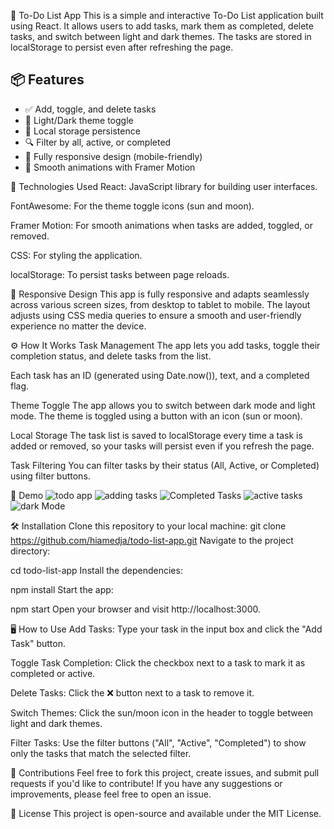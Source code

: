 📝 To-Do List App
This is a simple and interactive To-Do List application built using React. It allows users to add tasks, mark them as completed, delete tasks, and switch between light and dark themes. The tasks are stored in localStorage to persist even after refreshing the page.

## 📦 Features
- ✅ Add, toggle, and delete tasks
- 🎨 Light/Dark theme toggle
- 📂 Local storage persistence
- 🔍 Filter by all, active, or completed
- 📱 Fully responsive design (mobile-friendly)
- 💫 Smooth animations with Framer Motion


🚀 Technologies Used
React: JavaScript library for building user interfaces.

FontAwesome: For the theme toggle icons (sun and moon).

Framer Motion: For smooth animations when tasks are added, toggled, or removed.

CSS: For styling the application.

localStorage: To persist tasks between page reloads.

📱 Responsive Design
This app is fully responsive and adapts seamlessly across various screen sizes, from desktop to tablet to mobile.
The layout adjusts using CSS media queries to ensure a smooth and user-friendly experience no matter the device.

⚙️ How It Works
Task Management
The app lets you add tasks, toggle their completion status, and delete tasks from the list.

Each task has an ID (generated using Date.now()), text, and a completed flag.

Theme Toggle
The app allows you to switch between dark mode and light mode. The theme is toggled using a button with an icon (sun or moon).

Local Storage
The task list is saved to localStorage every time a task is added or removed, so your tasks will persist even if you refresh the page.

Task Filtering
You can filter tasks by their status (All, Active, or Completed) using filter buttons.

🎨 Demo
![todo app](https://github.com/user-attachments/assets/ff315195-a42e-45d8-a352-8a1dd8d72a55)
![adding tasks](https://github.com/user-attachments/assets/89042c06-328c-4dc9-8a92-97f939d8ac01)
![Completed Tasks](https://github.com/user-attachments/assets/6e5c7729-5ad4-4fe8-99d4-6c992e599bca)
![active tasks](https://github.com/user-attachments/assets/6a4eff78-a7e1-4c91-858e-5c71d96eb2d1)
![dark Mode](https://github.com/user-attachments/assets/3b7c760e-f0c0-443f-bb53-ecdd23d4c7d1)


🛠️ Installation
Clone this repository to your local machine:
git clone https://github.com/hiamedja/todo-list-app.git
Navigate to the project directory:

cd todo-list-app
Install the dependencies:

npm install
Start the app:

npm start
Open your browser and visit http://localhost:3000.

🖥️ How to Use
Add Tasks: Type your task in the input box and click the "Add Task" button.

Toggle Task Completion: Click the checkbox next to a task to mark it as completed or active.

Delete Tasks: Click the ❌ button next to a task to remove it.

Switch Themes: Click the sun/moon icon in the header to toggle between light and dark themes.

Filter Tasks: Use the filter buttons ("All", "Active", "Completed") to show only the tasks that match the selected filter.

💬 Contributions
Feel free to fork this project, create issues, and submit pull requests if you'd like to contribute! If you have any suggestions or improvements, please feel free to open an issue.

📌 License
This project is open-source and available under the MIT License.

